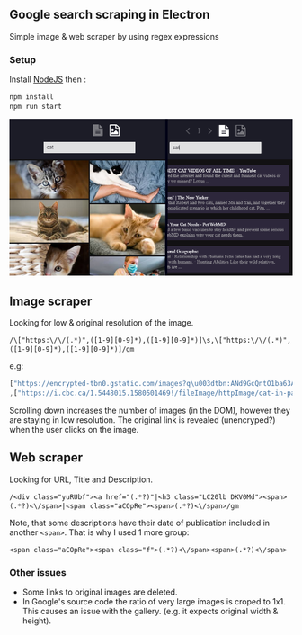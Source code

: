 ## Google search scraping in Electron
Simple image & web scraper by using regex expressions 

### Setup
Install [NodeJS](https://nodejs.org/) then :

```bash
npm install
npm run start
```

![Image](https://github.com/MaksymPylypenko/Google-scraper/blob/main/example.png)
## Image scraper
Looking for low & original resolution of the image.
``` regex
/\["https:\/\/(.*)",([1-9][0-9]*),([1-9][0-9]*)]\s,\["https:\/\/(.*)",([1-9][0-9]*),([1-9][0-9]*)]/gm
```
e.g:
``` javascript
["https://encrypted-tbn0.gstatic.com/images?q\u003dtbn:ANd9GcQntO1ba63A1B1v0r6ilfBDcnfArFpIRcmyYg\u0026usqp\u003dCAU",183,275]
,["https://i.cbc.ca/1.5448015.1580501469!/fileImage/httpImage/cat-in-pain-facial-expression-scale.JPG",853,1280]
```
Scrolling down increases the number of images (in the DOM), however they are staying in low resolution. The original link is revealed (unencryped?) when the user clicks on the image. 

## Web scraper
Looking for URL, Title and Description. 
``` regex
/<div class="yuRUbf"><a href="(.*?)"|<h3 class="LC20lb DKV0Md"><span>(.*?)<\/span>|<span class="aCOpRe"><span>(.*?)<\/span>/gm
```
Note, that some descriptions have their date of publication included in another `<span>`. That is why I used 1 more group:
``` regex
<span class="aCOpRe"><span class="f">(.*?)<\/span><span>(.*?)<\/span>
```

### Other issues
* Some links to original images are deleted. 
* In Google's source code the ratio of very large images is croped to 1x1. This causes an issue with the gallery. (e.g. it expects original width & height).
